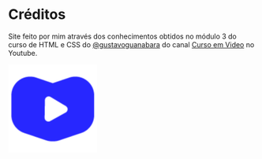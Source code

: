 # Créditos
Site feito por mim através dos conhecimentos obtidos no módulo 3 do curso de HTML e CSS do [@gustavoguanabara](https://github.com/gustavoguanabara) do canal [Curso em Video](https://www.youtube.com/c/CursoemVídeo) no Youtube.

![Logo Curso Em Video](cursoemvideo-logo.png)
